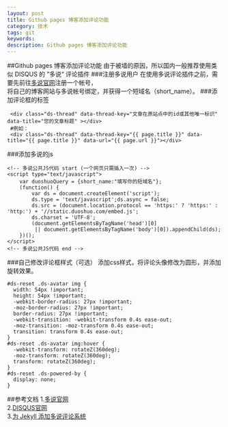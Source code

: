 ```yaml
---
layout: post
title: Github pages 博客添加评论功能
category: 技术
tags: git
keywords: 
description: Github pages 博客添加评论功能
---
```

##Github pages 博客添加评论功能
由于被墙的原因，所以国内一般推荐使用类似 DISQUS 的 ”多说“ 评论插件
###注册多说用户
在使用多说评论插件之前，需要先前往<a href="http://duoshuo.com/" target="_blank">多说官网</a>注册一个帐号，<br>
将自己的博客网站与多说帐号绑定，并获得一个短域名（short_name）。
###添加评论框的标签

```
 <div class="ds-thread" data-thread-key="文章在原站点中的id或其他唯一标识" data-title="您的文章标题" ></div>
 #例如：
 <div class="ds-thread" data-thread-key="{{ page.title }}" data-title="{{ page.title }}" data-url="{{ page.url }}"></div>
```

###添加多说的js

```
<!-- 多说公共JS代码 start (一个网页只需插入一次) -->
<script type="text/javascript">
	var duoshuoQuery = {short_name:"填写你的短域名"};
	(function() {
		var ds = document.createElement('script');
		ds.type = 'text/javascript';ds.async = false;
		ds.src = (document.location.protocol == 'https:' ? 'https:' : 'http:') + '//static.duoshuo.com/embed.js';
		ds.charset = 'UTF-8';
		(document.getElementsByTagName('head')[0] 
		 || document.getElementsByTagName('body')[0]).appendChild(ds);
	})();
</script>
<!-- 多说公共JS代码 end -->
```

###自己修改评论框样式（可选）
添加css样式，将评论头像修改为圆形，并添加旋转效果。

```
#ds-reset .ds-avatar img {
  width: 54px !important;
  height: 54px !important;
  -webkit-border-radius: 27px !important;
  -moz-border-radius: 27px !important;
  border-radius: 27px !important;
  -webkit-transition: -webkit-transform 0.4s ease-out;
  -moz-transition: -moz-transform 0.4s ease-out;
  transition: transform 0.4s ease-out;
}
#ds-reset .ds-avatar img:hover {
  -webkit-transform: rotateZ(360deg);
  -moz-transform: rotateZ(360deg);
  transform: rotateZ(360deg);
}
#ds-reset .ds-powered-by {
  display: none;
}
```



##参考文档
1.<a href="http://duoshuo.com/" target="_blank">多说官网</a><br> 
2.<a href="https://disqus.com/profile/login/" target="_blank">DISQUS官网</a><br>
3.<a href="http://havee.me/internet/2013-07/add-duoshuo-commemt-system-into-jekyll.html" target="_blank">为 Jekyll 添加多说评论系统</a><br>
